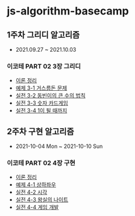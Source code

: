# js-algorithm-basecamp

## 1주차 그리디 알고리즘

- 2021.09.27 ~ 2021.10.03

### 이코테 PART 02 3장 그리디

- [이론 정리](/docs/그리디.md)
- [예제 3-1 거스름돈 문제](https://github.com/Yeonlisa/js-algorithm-basecamp/blob/Yeonlisa/src/PART02/%EA%B7%B8%EB%A6%AC%EB%94%94/01.js)
- [실전 3-2 동빈이의 큰 수의 법칙](https://github.com/Yeonlisa/js-algorithm-basecamp/blob/Yeonlisa/src/PART02/%EA%B7%B8%EB%A6%AC%EB%94%94/02.js)
- [실전 3-3 숫자 카드게임](https://github.com/Yeonlisa/js-algorithm-basecamp/blob/Yeonlisa/src/PART02/%EA%B7%B8%EB%A6%AC%EB%94%94/03.js)
- [실전 3-4 1이 될 때까지](https://github.com/Yeonlisa/js-algorithm-basecamp/blob/Yeonlisa/src/PART02/%EA%B7%B8%EB%A6%AC%EB%94%94/04.js)

## 2주차 구현 알고리즘

- 2021-10-04 Mon ~ 2021-10-10 Sun

### 이코테 PART 02 4장 구현

- [이론 정리](/docs/구현.md)
- [예제 4-1 상하좌우](https://github.com/Yeonlisa/js-algorithm-basecamp/blob/week2/src/PART02/%EA%B5%AC%ED%98%84/01.js)
- [실전 4-2 시각](https://github.com/Yeonlisa/js-algorithm-basecamp/blob/week2/src/PART02/%EA%B5%AC%ED%98%84/02.js)
- [실전 4-3 왕실의 나이트](https://github.com/Yeonlisa/js-algorithm-basecamp/blob/week2/src/PART02/%EA%B5%AC%ED%98%84/03.js)
- [실전 4-4 게임 개발](https://github.com/Yeonlisa/js-algorithm-basecamp/blob/week2/src/PART02/%EA%B5%AC%ED%98%84/04.js)
